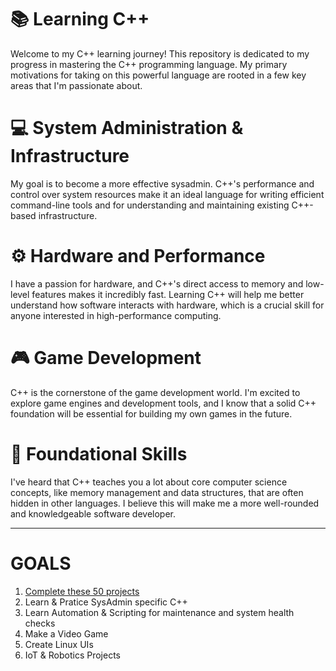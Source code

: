 # 📚 Learning C++

Welcome to my C++ learning journey! This repository is dedicated to my progress in mastering the C++ programming language. My primary motivations for taking on this powerful language are rooted in a few key areas that I'm passionate about.

# 💻 System Administration & Infrastructure

My goal is to become a more effective sysadmin. C++'s performance and control over system resources make it an ideal language for writing efficient command-line tools and for understanding and maintaining existing C++-based infrastructure.

# ⚙️ Hardware and Performance

I have a passion for hardware, and C++'s direct access to memory and low-level features makes it incredibly fast. Learning C++ will help me better understand how software interacts with hardware, which is a crucial skill for anyone interested in high-performance computing.

# 🎮 Game Development

C++ is the cornerstone of the game development world. I'm excited to explore game engines and development tools, and I know that a solid C++ foundation will be essential for building my own games in the future.

# 🧠 Foundational Skills

I've heard that C++ teaches you a lot about core computer science concepts, like memory management and data structures, that are often hidden in other languages. I believe this will make me a more well-rounded and knowledgeable software developer.

-----------------
# GOALS
1. [Complete these 50 projects](https://www.geeksforgeeks.org/cpp/top-50-cpp-project-ideas-for-beginners-advanced/)
2. Learn & Pratice SysAdmin specific C++
3. Learn Automation & Scripting for maintenance and system health checks
4. Make a Video Game
5. Create Linux UIs
6. IoT & Robotics Projects

